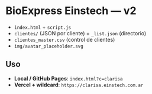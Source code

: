 # BioExpress Einstech — v2

- `index.html` + `script.js`
- `clientes/` (JSON por cliente) + `_list.json` (directorio)
- `clientes_master.csv` (control de clientes)
- `img/avatar_placeholder.svg`

## Uso
- **Local / GitHub Pages**: `index.html?c=clarisa`
- **Vercel + wildcard**: `https://clarisa.einstech.com.ar`
